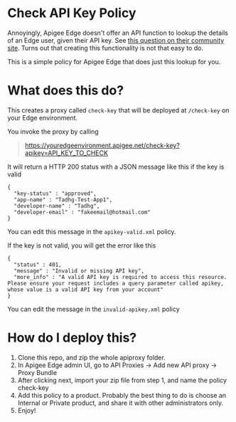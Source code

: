 Check API Key Policy
====================

Annoyingly, Apigee Edge doesn't offer an API function to lookup the details of an Edge user, given their API key. See [this question on their community site](https://community.apigee.com/questions/34735/how-to-find-an-developer-and-their-app-with-the-ed.html). Turns out that creating this functionality is not that easy to do.
 
This is a simple policy for Apigee Edge that does just this lookup for you.

What does this do?
==================
This creates a proxy called `check-key` that will be deployed at `/check-key` on your Edge environment.

You invoke the proxy by calling 

> https://youredgeenvironment.apigee.net/check-key?apikey=API_KEY_TO_CHECK

It will return a HTTP 200 status with a JSON message like this if the key is valid
    
    { 
      "key-status" : "approved",
      "app-name" : "Tadhg-Test-App1",
      "developer-name" : "Tadhg",
      "developer-email" : "fakeemail@hotmail.com"
    }

You can edit this message in the `apikey-valid.xml` policy.

If the key is not valid, you will get the error like this

    { 
      "status" : 401,
      "message" : "Invalid or missing API key",
      "more_info" : "A valid API key is required to access this resource. Please ensure your request includes a query parameter called apikey, whose value is a valid API key from your account"
    }

You can edit the message in the `invalid-apikey.xml` policy

How do I deploy this?
=====================
1. Clone this repo, and zip the whole apiproxy folder.
2. In Apigee Edge admin UI, go to API Proxies -> Add new API proxy -> Proxy Bundle
3. After clicking next, import your zip file from step 1, and name the policy check-key
4. Add this policy to a product. Probably the best thing to do is choose an Internal or Private product, and share it with other administrators only.
5. Enjoy!
